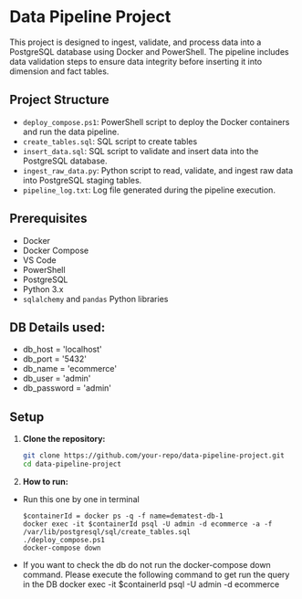 # Data Pipeline Project

This project is designed to ingest, validate, and process data into a PostgreSQL database using Docker and PowerShell. The pipeline includes data validation steps to ensure data integrity before inserting it into dimension and fact tables.

## Project Structure

- `deploy_compose.ps1`: PowerShell script to deploy the Docker containers and run the data pipeline.
- `create_tables.sql`: SQL script to create tables
- `insert_data.sql`: SQL script to validate and insert data into the PostgreSQL database.
- `ingest_raw_data.py`: Python script to read, validate, and ingest raw data into PostgreSQL staging tables.
- `pipeline_log.txt`: Log file generated during the pipeline execution.

## Prerequisites

- Docker
- Docker Compose
- VS Code
- PowerShell
- PostgreSQL
- Python 3.x
- `sqlalchemy` and `pandas` Python libraries

## DB Details used:
- db_host = 'localhost'
- db_port = '5432'
- db_name = 'ecommerce'
- db_user = 'admin'
- db_password = 'admin'

## Setup

1. **Clone the repository:**

   ```sh
   git clone https://github.com/your-repo/data-pipeline-project.git
   cd data-pipeline-project

2. **How to run:**

- Run this one by one in terminal 

    ```docker-compose up -d
    $containerId = docker ps -q -f name=dematest-db-1
    docker exec -it $containerId psql -U admin -d ecommerce -a -f /var/lib/postgresql/sql/create_tables.sql
    ./deploy_compose.ps1
    docker-compose down

- If you want to check the db do not run the docker-compose down command. Please execute the following command to get run the query in the DB
    docker exec -it $containerId psql -U admin -d ecommerce 
